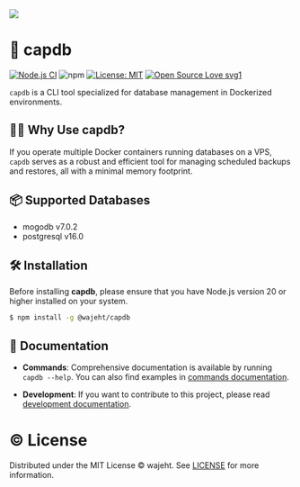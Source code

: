 <img src="https://raw.githubusercontent.com/wajeht/capdb/main/.github/image.png" />

# 💾 capdb

[![Node.js CI](https://github.com/wajeht/capdb/actions/workflows/ci.yml/badge.svg?branch=main)](https://github.com/wajeht/capdb/actions/workflows/ci.yml) ![npm](https://img.shields.io/npm/dw/%40wajeht%2Fcapdb)
[![License: MIT](https://img.shields.io/badge/License-MIT-blue.svg)](https://github.com/wajeht/type/blob/main/LICENSE) [![Open Source Love svg1](https://badges.frapsoft.com/os/v1/open-source.svg?v=103)](https://github.com/wajeht/capdb)

`capdb` is a CLI tool specialized for database management in Dockerized environments.

## 🤦‍♂️ Why Use capdb?

If you operate multiple Docker containers running databases on a VPS, `capdb` serves as a robust and efficient tool for managing scheduled backups and restores, all with a minimal memory footprint.

## 📦 Supported Databases

- mogodb v7.0.2
- postgresql v16.0

## 🛠️ Installation

Before installing **capdb**, please ensure that you have Node.js version 20 or higher installed on your system.

```bash
$ npm install -g @wajeht/capdb
```

## 📖 Documentation

- **Commands**: Comprehensive documentation is available by running `capdb --help`. You can also find examples in [commands documentation](./docs/manual.md).

- **Development**: If you want to contribute to this project, please read [development documentation](./docs/development.md).

# © License

Distributed under the MIT License © wajeht. See [LICENSE](./LICENSE) for more information.
